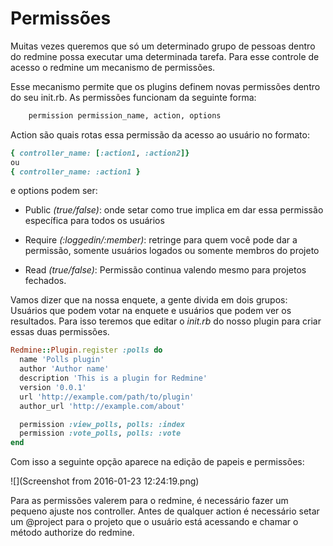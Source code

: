 # Permissões

Muitas vezes queremos que só um determinado grupo de pessoas dentro do redmine possa executar uma determinada tarefa. Para esse controle de acesso o redmine  um mecanismo de permissões.

Esse mecanismo permite que os plugins definem novas permissões dentro do seu init.rb. As permissões funcionam da seguinte forma:

```rb
    permission permission_name, action, options
```

Action são quais rotas essa permissão da acesso ao usuário no formato:

```rb
{ controller_name: [:action1, :action2]}
ou
{ controller_name: :action1 }
```

e options podem ser:

* Public _(true/false)_: onde setar como true implica em dar essa permissão específica para todos os usuários

* Require _(:loggedin/:member)_: retringe para quem você pode dar a permissão, somente usuários logados ou somente membros do projeto

* Read _(true/false)_: Permissão continua valendo mesmo para projetos fechados.

Vamos dizer que na nossa enquete, a gente divida em dois grupos: Usuários que podem votar na enquete e usuários que podem ver os resultados. Para isso teremos que editar o *init.rb* do nosso plugin para criar essas duas permissões.

```rb
Redmine::Plugin.register :polls do
  name 'Polls plugin'
  author 'Author name'
  description 'This is a plugin for Redmine'
  version '0.0.1'
  url 'http://example.com/path/to/plugin'
  author_url 'http://example.com/about'

  permission :view_polls, polls: :index
  permission :vote_polls, polls: :vote
end
```

Com isso a seguinte opção aparece na edição de papeis e permissões:

![](Screenshot from 2016-01-23 12:24:19.png)

Para as permissões valerem para o redmine, é necessário fazer um pequeno ajuste nos controller. Antes de qualquer action é necessário setar um @project para o projeto que o usuário está acessando e chamar o método authorize do redmine.



